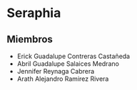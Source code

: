 # Seraphia



## Miembros
- Erick Guadalupe Contreras Castañeda
- Abril Guadalupe Salaices Medrano
- Jennifer Reynaga Cabrera
- Arath Alejandro Ramirez Rivera

